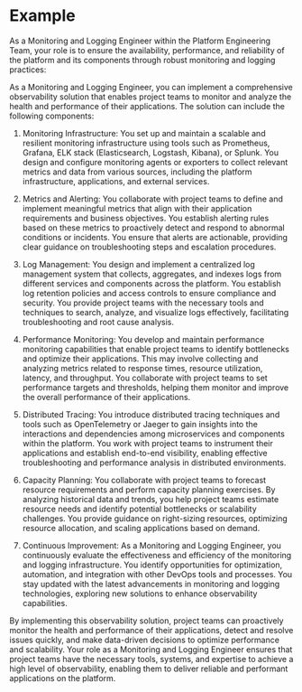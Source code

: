 # Example

As a Monitoring and Logging Engineer within the Platform Engineering Team, your role is to ensure the availability, performance, and reliability of the platform and its components through robust monitoring and logging practices:

As a Monitoring and Logging Engineer, you can implement a comprehensive observability solution that enables project teams to monitor and analyze the health and performance of their applications. The solution can include the following components:

1. Monitoring Infrastructure: You set up and maintain a scalable and resilient monitoring infrastructure using tools such as Prometheus, Grafana, ELK stack (Elasticsearch, Logstash, Kibana), or Splunk. You design and configure monitoring agents or exporters to collect relevant metrics and data from various sources, including the platform infrastructure, applications, and external services.

2. Metrics and Alerting: You collaborate with project teams to define and implement meaningful metrics that align with their application requirements and business objectives. You establish alerting rules based on these metrics to proactively detect and respond to abnormal conditions or incidents. You ensure that alerts are actionable, providing clear guidance on troubleshooting steps and escalation procedures.

3. Log Management: You design and implement a centralized log management system that collects, aggregates, and indexes logs from different services and components across the platform. You establish log retention policies and access controls to ensure compliance and security. You provide project teams with the necessary tools and techniques to search, analyze, and visualize logs effectively, facilitating troubleshooting and root cause analysis.

4. Performance Monitoring: You develop and maintain performance monitoring capabilities that enable project teams to identify bottlenecks and optimize their applications. This may involve collecting and analyzing metrics related to response times, resource utilization, latency, and throughput. You collaborate with project teams to set performance targets and thresholds, helping them monitor and improve the overall performance of their applications.

5. Distributed Tracing: You introduce distributed tracing techniques and tools such as OpenTelemetry or Jaeger to gain insights into the interactions and dependencies among microservices and components within the platform. You work with project teams to instrument their applications and establish end-to-end visibility, enabling effective troubleshooting and performance analysis in distributed environments.

6. Capacity Planning: You collaborate with project teams to forecast resource requirements and perform capacity planning exercises. By analyzing historical data and trends, you help project teams estimate resource needs and identify potential bottlenecks or scalability challenges. You provide guidance on right-sizing resources, optimizing resource allocation, and scaling applications based on demand.

7. Continuous Improvement: As a Monitoring and Logging Engineer, you continuously evaluate the effectiveness and efficiency of the monitoring and logging infrastructure. You identify opportunities for optimization, automation, and integration with other DevOps tools and processes. You stay updated with the latest advancements in monitoring and logging technologies, exploring new solutions to enhance observability capabilities.

By implementing this observability solution, project teams can proactively monitor the health and performance of their applications, detect and resolve issues quickly, and make data-driven decisions to optimize performance and scalability. Your role as a Monitoring and Logging Engineer ensures that project teams have the necessary tools, systems, and expertise to achieve a high level of observability, enabling them to deliver reliable and performant applications on the platform.
